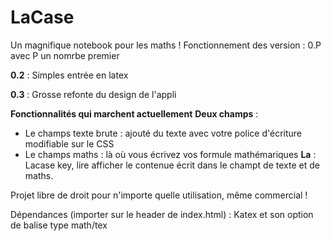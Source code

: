 # LaCase
Un magnifique notebook pour les maths !
Fonctionnement des version : 0.P avec P un nomrbe premier

**0.2** : Simples entrée en latex

**0.3** : Grosse refonte du design de l'appli

**Fonctionnalités qui marchent actuellement**
**Deux champs** :
  - Le champs texte brute : ajouté du texte avec votre police d'écriture modifiable sur le CSS
  - Le champs maths : là où vous écrivez vos formule mathémariques
**La** : Lacase key, lire afficher le contenue écrit dans le champt de texte et de maths.

Projet libre de droit pour n'importe quelle utilisation, même commercial !

Dépendances (importer sur le header de index.html) : Katex et son option de balise type math/tex

